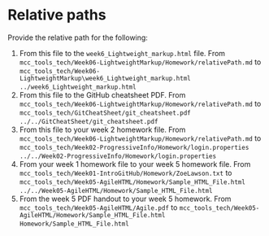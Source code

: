 # Relative paths

Provide the relative path for the following:

1. From this file to the `week6_Lightweight_markup.html` file.
   From `mcc_tools_tech/Week06-LightweightMarkup/Homework/relativePath.md`
   to `mcc_tools_tech/Week06-LightweightMarkup\week6_Lightweight_markup.html`
   `../week6_Lightweight_markup.html`
1. From this file to the GitHub cheatsheet PDF.
   From `mcc_tools_tech/Week06-LightweightMarkup/Homework/relativePath.md`
   to `mcc_tools_tech/GitCheatSheet/git_cheatsheet.pdf`
   `../../GitCheatSheet/git_cheatsheet.pdf`
1. From this file to your week 2 homework file.
   From `mcc_tools_tech/Week06-LightweightMarkup/Homework/relativePath.md`
   to `mcc_tools_tech/Week02-ProgressiveInfo/Homework/login.properties`
   `../../Week02-ProgressiveInfo/Homework/login.properties`
1. From your week 1 homework file to your week 5 homework file.
   From `mcc_tools_tech/Week01-IntroGitHub/Homework/ZoeLawson.txt`
   to `mcc_tools_tech/Week05-AgileHTML/Homework/Sample_HTML_File.html`
   `../../Week05-AgileHTML/Homework/Sample_HTML_File.html`
1. From the week 5 PDF handout to your week 5 homework.
   From `mcc_tools_tech/Week05-AgileHTML/Agile.pdf`
   to `mcc_tools_tech/Week05-AgileHTML/Homework/Sample_HTML_File.html`
   `Homework/Sample_HTML_File.html`